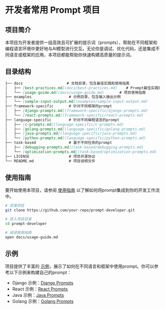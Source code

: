 
# 开发者常用 Prompt 项目

## 项目简介
本项目为开发者提供一组高效且可扩展的提示词（prompts），帮助在不同框架和编程语言环境中更好地与AI模型进行交互。无论你是调试、优化代码，还是集成不同语言或框架的应用，本项目都能帮助你快速构建高质量的提示词。

## 目录结构

```markdown
├── docs                    # 文档目录，包含最佳实践和使用指南
│   ├── [best-practices.md](docs/best-practices.md)    # Prompt最佳实践指南
│   └── [usage-guide.md](docs/usage-guide.md)       # 项目使用指南
├── examples                 # 示例目录，包含输入输出示例
│   └── [sample-input-output.md](examples/sample-input-output.md)
├── framework-specific       # 针对不同框架的prompt
│   ├── [django-prompts.md](framework-specific/django-prompts.md)
│   └── [react-prompts.md](framework-specific/react-prompts.md)
├── language-specific        # 针对不同编程语言的prompt
│   ├── [c-prompts.md](language-specific/c-prompts.md)
│   ├── [golang-prompts.md](language-specific/golang-prompts.md)
│   ├── [java-prompts.md](language-specific/java-prompts.md)
│   └── [python-prompts.md](language-specific/python-prompts.md)
├── task-based               # 基于不同任务的prompt
│   ├── [debugging-prompts.md](task-based/debugging-prompts.md)
│   └── [optimization-prompts.md](task-based/optimization-prompts.md)
├── LICENSE                  # 项目开源协议
└── README.md                # 项目说明文件
```

## 使用指南
要开始使用本项目，请参阅 [使用指南](docs/usage-guide.md) 以了解如何将prompt集成到你的开发工作流中。

```bash
# 克隆项目
git clone https://github.com/your-repo/prompt-developer.git

# 进入项目目录
cd prompt-developer

# 阅读使用指南
open docs/usage-guide.md
```

## 示例
项目提供了丰富的 [示例](examples/sample-input-output.md)，展示了如何在不同语言和框架中使用prompt。你可以参考以下示例来构建自己的prompt：

- Django 示例：[Django Prompts](framework-specific/django-prompts.md)
- React 示例：[React Prompts](framework-specific/react-prompts.md)
- Java 示例：[Java Prompts](language-specific/java-prompts.md)
- Golang 示例：[Golang Prompts](language-specific/golang-prompts.md)


